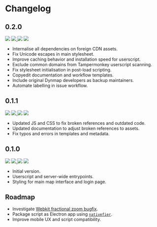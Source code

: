 # Changelog

## 0.2.0

<a href="https://dev.bukkit.org/projects/dynmap" target="_blank"><img src="https://img.shields.io/static/v1.svg?style=flat-square&label=Compatibility&message=>=v3.0&logo=curseforge&logoColor=ffffff&labelColor=212121&color=0093ed" /></a> <a href="https://github.com/SNDST00M/material-dynmap/tree/v0.2.0/"><img src="https://img.shields.io/static/v1.svg?style=flat-square&label=Release%20Date&message=2021-08-05&logo=googlecalendar&logoColor=ffffff&labelColor=212121&color=0093ed" /> <a href="https://github.com/SNDST00M/material-dynmap/projects/3/"><img src="https://img.shields.io/static/v1.svg?style=flat-square&label=Project%20Board&message=v0.2.0&logo=trello&logoColor=ffffff&labelColor=212121&color=0093ed" /></a> <a href="https://github.com/SNDST00M/material-dynmap/milestone/3"><img src="https://img.shields.io/static/v1.svg?style=flat-square&label=Milestone&message=v0.2.0&logo=github&logoColor=ffffff&labelColor=212121&color=0093ed" /></a>

- Internalise all dependencies on foreign CDN assets.
- Fix Unicode escapes in main stylesheet.
- Improve caching behavior and installation speed for userscript.
- Exclude common domains from Tampermonkey userscript scanning.
- Fix stylesheet initialisation in post-load scripting.
- Copyedit documentation and workflow templates.
- Include original Dynmap developers as backup maintainers.
- Automate labelling in issue workflow.

## 0.1.1

<a href="https://dev.bukkit.org/projects/dynmap" target="_blank"><img src="https://img.shields.io/static/v1.svg?style=flat-square&label=Compatibility&message=>=v3.0&logo=curseforge&logoColor=ffffff&labelColor=212121&color=0093ed" /></a> <a href="https://github.com/SNDST00M/material-dynmap/tree/v0.1.1/"><img src="https://img.shields.io/static/v1.svg?style=flat-square&label=Release%20Date&message=2021-08-05&logo=googlecalendar&logoColor=ffffff&labelColor=212121&color=0093ed" /> <a href="https://github.com/SNDST00M/material-dynmap/projects/2/"><img src="https://img.shields.io/static/v1.svg?style=flat-square&label=Project%20Board&message=v0.1.1&logo=trello&logoColor=ffffff&labelColor=212121&color=0093ed" /></a> <a href="https://github.com/SNDST00M/material-dynmap/milestone/2"><img src="https://img.shields.io/static/v1.svg?style=flat-square&label=Milestone&message=v0.1.1&logo=github&logoColor=ffffff&labelColor=212121&color=0093ed" /></a>

- Updated JS and CSS to fix broken references and outdated code.
- Updated documentation to adjust broken references to assets.
- Fix typos and errors in templates and metadata.

## 0.1.0

<a href="https://dev.bukkit.org/projects/dynmap" target="_blank"><img src="https://img.shields.io/static/v1.svg?style=flat-square&label=Compatibility&message=>=v3.0&logo=curseforge&logoColor=ffffff&labelColor=212121&color=0093ed" /></a> <a href="https://github.com/SNDST00M/material-dynmap/tree/v0.1.0/"><img src="https://img.shields.io/static/v1.svg?style=flat-square&label=Release%20Date&message=2021-08-05&logo=googlecalendar&logoColor=ffffff&labelColor=212121&color=0093ed" /> <a href="https://github.com/SNDST00M/material-dynmap/projects/1/"><img src="https://img.shields.io/static/v1.svg?style=flat-square&label=Project%20Board&message=v0.1.0&logo=trello&logoColor=ffffff&labelColor=212121&color=0093ed" /></a> <a href="https://github.com/SNDST00M/material-dynmap/milestone/1"><img src="https://img.shields.io/static/v1.svg?style=flat-square&label=Milestone&message=v0.1.0&logo=github&logoColor=ffffff&labelColor=212121&color=0093ed" /></a>

- Initial version.
- Userscript and server-wide entrypoints.
- Styling for main map interface and login page.

## Roadmap

- Investigate [Webkit fractional zoom bugfix][leaflet-issue-3575].
- Package script as Electron app using [`nativefier`][nativefier].
- Improve mobile UX and script compatibility.

<!-- Roadmap -->
[leaflet-issue-3575]: https://github.com/Leaflet/Leaflet/issues/3575
[nativefier]: https://github.com/nativefier/nativefier
